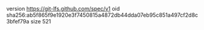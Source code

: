 version https://git-lfs.github.com/spec/v1
oid sha256:ab5f865f9e1920e3f7450815a4872db44dda07eb95c851a497cf2d8c3bfef79a
size 521
